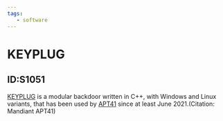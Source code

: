 ```yaml
---
tags:
   - software
---
```

# KEYPLUG
## ID:S1051
[KEYPLUG](/mitre/software/S1051) is a modular backdoor written in C++, with Windows and Linux variants, that has been used by [APT41](/mitre/groups/G0096) since at least June 2021.(Citation: Mandiant APT41)
